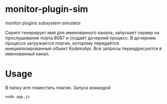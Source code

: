 # monitor-plugin-sim
monitor plugins subsystem simulator

Скрипт генерирует имя для именованного канала, запускает сервер на прослушивание порта 8087 и создаёт дочерний процесс.
В дочернем процессе загружается плагин, которому передаётся инициализированный объект KodeksApi.
Все запросы переадресуются в именованный канал.

# Usage
В папку arm поместить плагин. Запуск командой

    node app.js
